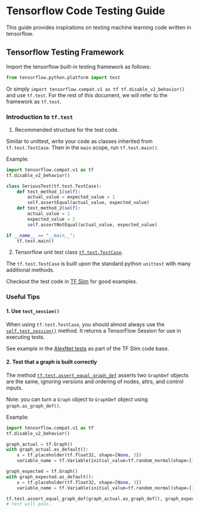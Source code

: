 # Tensorflow Code Testing Guide
This guide provides inspirations on testing machine learning code written in tensorflow.

## Tensorflow Testing Framework
Import the tensorflow built-in testing framework as follows:
```python
from tensorflow.python.platform import test
```
Or simply `import tensorflow.compat.v1 as tf
tf.disable_v2_behavior()` and use `tf.test`. 
For the rest of this document, we will refer to the framework as `tf.test`.

### Introduction to `tf.test`
1. Recommended structure for the test code.

Similar to unittest, write your code as classes inherited from `tf.test.TestCase`. 
Then in the `main` scope, run `tf.test.main()`.

Example:
```python
import tensorflow.compat.v1 as tf
tf.disable_v2_behavior()

class SeriousTest(tf.test.TestCase):
    def test_method_1(self):
        actual_value = expected_value = 1
        self.assertEqual(actual_value, expected_value)
    def test_method_2(self):
        actual_value = 1
        expected_value = 2
        self.assertNotEqual(actual_value, expected_value)

if __name__ == "__main__":
    tf.test.main()
```


2. Tensorflow unit test class [`tf.test.TestCase`](https://www.tensorflow.org/api_docs/python/tf/test/TestCase#test_session).

The `tf.test.TestCase` is built upon the standard python `unittest` with many additional methods.

Checkout the test code in [TF Slim](https://github.com/tensorflow/tensorflow/tree/master/tensorflow/contrib/slim/python/slim) for good examples.



### Useful Tips
#### 1. Use `test_session()`
When using `tf.test.TestCase`, you should almost always use 
the [`self.test_session()`](https://www.tensorflow.org/api_docs/python/tf/test/TestCase#test_session) method. 
It returns a TensorFlow Session for use in executing tests.

See example in the [AlexNet tests](https://github.com/tensorflow/tensorflow/blob/master/tensorflow/contrib/slim/python/slim/nets/alexnet_test.py) 
as part of the TF Slim code base.

#### 2. Test that a graph is built correctly

The method [`tf.test.assert_equal_graph_def`](https://www.tensorflow.org/api_docs/python/tf/test/assert_equal_graph_def) 
asserts two `GraphDef` objects are the same, ignoring versions and ordering of nodes, attrs, and control inputs.

Note: you can turn a `Graph` object to `GraphDef` object using `graph.as_graph_def()`.

Example:
```python
import tensorflow.compat.v1 as tf
tf.disable_v2_behavior()

graph_actual = tf.Graph()
with graph_actual.as_default():
    x = tf.placeholder(tf.float32, shape=[None, 3])
    variable_name = tf.Variable(initial_value=tf.random_normal(shape=[3, 5]))

graph_expected = tf.Graph()
with graph_expected.as_default():
    x = tf.placeholder(tf.float32, shape=[None, 3])
    variable_name = tf.Variable(initial_value=tf.random_normal(shape=[3, 5]))

tf.test.assert_equal_graph_def(graph_actual.as_graph_def(), graph_expected.as_graph_def())
# test will pass.
```